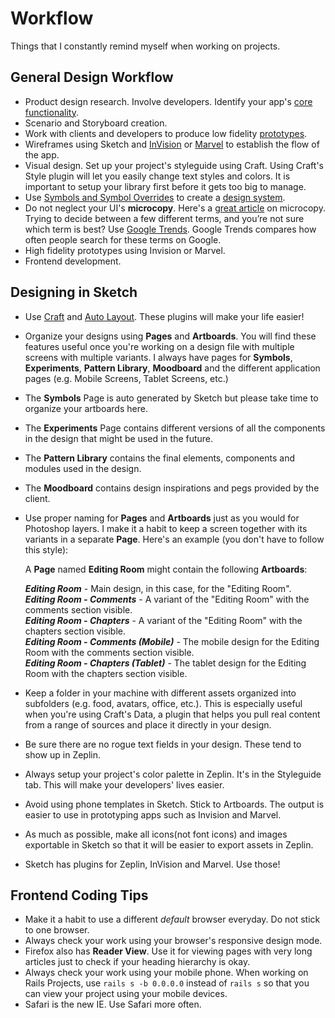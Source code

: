 # Workflow
Things that I constantly remind myself when working on projects.

## General Design Workflow
- Product design research. Involve developers. Identify your app's [core functionality](https://blog.intercom.com/the-dribbblisation-of-design/).
- Scenario and Storyboard creation.
- Work with clients and developers to produce low fidelity [prototypes](https://www.uxpin.com/studio/blog/paper-prototyping-the-practical-beginners-guide/).
- Wireframes using Sketch and [InVision](https://www.invisionapp.com/) or [Marvel](https://marvelapp.com/) to establish the flow of the app.
- Visual design. Set up your project's styleguide using Craft. Using Craft's Style plugin will let you easily change text styles and colors. It is important to setup your library first before it gets too big to manage.
- Use [Symbols and Symbol Overrides](https://medium.com/ux-power-tools/this-is-without-a-doubt-the-coolest-sketch-technique-youll-see-all-day-ddefa65ea959#.fsb60f7k2) to create a [design system](http://atomicdesign.bradfrost.com/).
- Do not neglect your UI's **microcopy**. Here's a [great article](https://material.io/guidelines/style/writing.html) on microcopy. Trying to decide between a few different terms, and you’re not sure which term is best? Use [Google Trends](https://www.google.com/trends/). Google Trends compares how often people search for these terms on Google.
- High fidelity prototypes using Invision or Marvel.
- Frontend development.

## Designing in Sketch
- Use [Craft](https://www.invisionapp.com/craft) and [Auto Layout](https://animaapp.github.io/Auto-Layout/). These plugins will make your life easier!
- Organize your designs using **Pages** and **Artboards**. You will find these features useful once you're working on a design file with multiple screens with multiple variants. I always have pages for **Symbols**, **Experiments**, **Pattern Library**, **Moodboard** and the different application pages (e.g. Mobile Screens, Tablet Screens, etc.)
- The **Symbols** Page is auto generated by Sketch but please take time to organize your artboards here.
- The **Experiments** Page contains different versions of all the components in the design that might be used in the future.
- The **Pattern Library** contains the final elements, components and modules used in the design.
- The **Moodboard** contains design inspirations and pegs provided by the client.
- Use proper naming for **Pages** and **Artboards** just as you would for Photoshop layers. I make it a habit to keep a screen together with its variants in a separate **Page**. Here's an example (you don't have to follow this style):

   A **Page** named **Editing Room** might contain the following **Artboards**:

   **_Editing Room_** - Main design, in this case, for the "Editing Room".  
   **_Editing Room - Comments_** - A variant of the "Editing Room" with the comments section visible.  
   **_Editing Room - Chapters_** - A variant of the "Editing Room" with the chapters section visible.  
   **_Editing Room - Comments (Mobile)_** - The mobile design for the Editing Room with the comments section visible.  
   **_Editing Room - Chapters (Tablet)_** - The tablet design for the Editing Room with the chapters section visible.  

- Keep a folder in your machine with different assets organized into subfolders (e.g. food, avatars, office, etc.). This is especially useful when you're using Craft's Data, a plugin that helps you pull real content from a range of sources and place it directly in your design.
- Be sure there are no rogue text fields in your design. These tend to show up in Zeplin.
- Always setup your project's color palette in Zeplin. It's in the Styleguide tab. This will make your developers' lives easier.
- Avoid using phone templates in Sketch. Stick to Artboards. The output is easier to use in prototyping apps such as Invision and Marvel.
- As much as possible, make all icons(not font icons) and images exportable in Sketch so that it will be easier to export assets in Zeplin.
- Sketch has plugins for Zeplin, InVision and Marvel. Use those!

## Frontend Coding Tips
- Make it a habit to use a different *default* browser everyday. Do not stick to one browser.
- Always check your work using your browser's responsive design mode.
- Firefox also has **Reader View**. Use it for viewing pages with very long articles just to check if your heading hierarchy is okay.
- Always check your work using your mobile phone. When working on Rails Projects, use `rails s -b 0.0.0.0` instead of `rails s` so that you can view your project using your mobile devices.
- Safari is the new IE. Use Safari more often.
